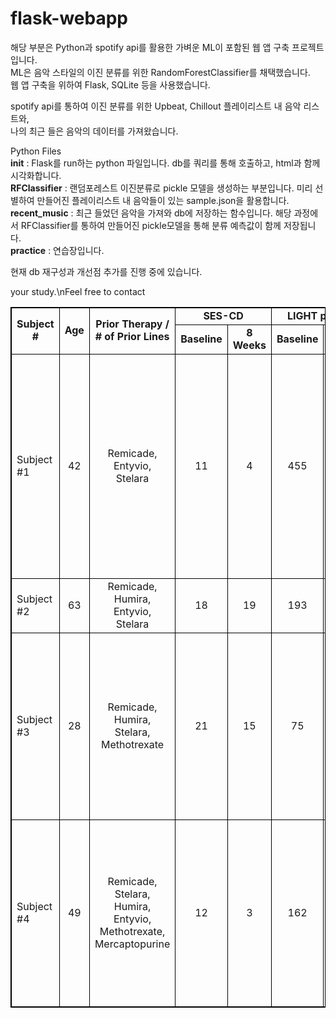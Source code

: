 # flask-webapp

해당 부분은 Python과 spotify api를 활용한 가벼운 ML이 포함된 웹 앱 구축 프로젝트입니다.\
ML은 음악 스타일의 이진 분류를 위한 RandomForestClassifier를 채택했습니다.\
웹 앱 구축을 위하여 Flask, SQLite 등을 사용했습니다.

spotify api를 통하여 이진 분류를 위한 Upbeat, Chillout 플레이리스트 내 음악 리스트와,\
나의 최근 들은 음악의 데이터를 가져왔습니다.

Python Files\
__init__ : Flask를 run하는 python 파일입니다. db를 쿼리를 통해 호출하고, html과 함께 시각화합니다. \
__RFClassifier__ : 랜덤포레스트 이진분류로 pickle 모델을 생성하는 부분입니다. 미리 선별하여 만들어진 플레이리스트 내 음악들이 있는 sample.json을 활용합니다.\
__recent_music__ : 최근 들었던 음악을 가져와 db에 저장하는 함수입니다. 해당 과정에서 RFClassifier를 통하여 만들어진 pickle모델을 통해 분류 예측값이 함께 저장됩니다.\
__practice__ : 연습장입니다.

현재 db 재구성과 개선점 추가를 진행 중에 있습니다.

your study.\nFeel free to contact

<table style="border-top: solid black 1pt ; border-right: solid black 1pt ; border-bottom: solid black 1pt ; border-left: solid black 1pt ; border-collapse: collapse; width:100%; border-collapse:collapse ;">
<tbody><tr>
<td rowspan="2" style="border-top: solid black 1pt ; border-right: solid black 1pt ; border-bottom: solid black 1pt ; border-left: solid black 1pt ; text-align: center ;  vertical-align: middle; vertical-align: middle ; ">
<strong>Subject #</strong><br>
</td>
<td rowspan="2" style="border-top: solid black 1pt ; border-right: solid black 1pt ; border-bottom: solid black 1pt ; border-left: solid black 1pt ; text-align: center ;  vertical-align: middle; vertical-align: middle ; ">
<strong>Age</strong><br>
</td>
<td rowspan="2" style="border-top: solid black 1pt ; border-right: solid black 1pt ; border-bottom: solid black 1pt ; border-left: solid black 1pt ; text-align: center ;  vertical-align: middle; vertical-align: middle ; ">
<strong>Prior Therapy /</strong><br><strong># of Prior Lines</strong><br>
</td>
<td colspan="2" style="border-top: solid black 1pt ; border-right: solid black 1pt ; border-bottom: solid black 1pt ; border-left: solid black 1pt ; text-align: center ;  vertical-align: middle; vertical-align: middle ; "><strong>SES-CD</strong></td>
<td colspan="2" style="border-top: solid black 1pt ; border-right: solid black 1pt ; border-bottom: solid black 1pt ; border-left: solid black 1pt ; text-align: center ;  vertical-align: middle; vertical-align: middle ; "><strong>LIGHT pg/mL</strong></td>
<td rowspan="2" style="border-top: solid black 1pt ; border-right: solid black 1pt ; border-bottom: solid black 1pt ; border-left: solid black 1pt ; text-align: center ;  vertical-align: middle; vertical-align: middle ; ">
<strong>Response</strong><br>
</td>
</tr>
<tr>
<td style="border-top: solid black 1pt ; border-right: solid black 1pt ; border-bottom: solid black 1pt ; border-left: solid black 1pt ; text-align: center ;  vertical-align: middle; vertical-align: middle ; "><strong>Baseline</strong></td>
<td style="border-top: solid black 1pt ; border-right: solid black 1pt ; border-bottom: solid black 1pt ; border-left: solid black 1pt ; text-align: center ;  vertical-align: middle; vertical-align: middle ; "><strong>8 Weeks</strong></td>
<td style="border-top: solid black 1pt ; border-right: solid black 1pt ; border-bottom: solid black 1pt ; border-left: solid black 1pt ; text-align: center ;  vertical-align: middle; vertical-align: middle ; "><strong>Baseline</strong></td>
<td style="border-top: solid black 1pt ; border-right: solid black 1pt ; border-bottom: solid black 1pt ; border-left: solid black 1pt ; text-align: center ;  vertical-align: middle; vertical-align: middle ; "><strong>8 Weeks</strong></td>
</tr>
<tr>
<td style="max-width:10%; width:10%; min-width:10%;;border-top: solid black 1pt ; border-right: solid black 1pt ; border-bottom: solid black 1pt ; border-left: solid black 1pt ; text-align: justify ;  vertical-align: middle; vertical-align: middle ; ">Subject #1</td>
<td style="max-width:5%; width:5%; min-width:5%;;border-top: solid black 1pt ; border-right: solid black 1pt ; border-bottom: solid black 1pt ; border-left: solid black 1pt ; text-align: center ;  vertical-align: middle; vertical-align: middle ; ">42</td>
<td style="max-width:20%; width:20%; min-width:20%;;border-top: solid black 1pt ; border-right: solid black 1pt ; border-bottom: solid black 1pt ; border-left: solid black 1pt ; text-align: center ;  vertical-align: middle; vertical-align: middle ; ">Remicade, Entyvio, <br>Stelara</td>
<td style="max-width:8%; width:8%; min-width:8%;;border-top: solid black 1pt ; border-right: solid black 1pt ; border-bottom: solid black 1pt ; border-left: solid black 1pt ; text-align: center ;  vertical-align: middle; vertical-align: middle ; ">11</td>
<td style="max-width:8%; width:8%; min-width:8%;;border-top: solid black 1pt ; border-right: solid black 1pt ; border-bottom: solid black 1pt ; border-left: solid black 1pt ; text-align: center ;  vertical-align: middle; vertical-align: middle ; ">4</td>
<td style="max-width:8%; width:8%; min-width:8%;;border-top: solid black 1pt ; border-right: solid black 1pt ; border-bottom: solid black 1pt ; border-left: solid black 1pt ; text-align: center ;  vertical-align: middle; vertical-align: middle ; ">455</td>
<td style="max-width:8%; width:8%; min-width:8%;;border-top: solid black 1pt ; border-right: solid black 1pt ; border-bottom: solid black 1pt ; border-left: solid black 1pt ; text-align: center ;  vertical-align: middle; vertical-align: middle ; ">24</td>
<td style="max-width:33%; width:33%; min-width:33%;;border-top: solid black 1pt ; border-right: solid black 1pt ; border-bottom: solid black 1pt ; border-left: solid black 1pt ; vertical-align: middle ; ">Significant mucosal healing: <ul>
<li>64% reduction in SES-CD score (moderate to mild)</li>
<li>Patient relapsed post treatment and needed surgery<br>
</li>
</ul> </td>
</tr>
<tr>
<td style="border-top: solid black 1pt ; border-right: solid black 1pt ; border-bottom: solid black 1pt ; border-left: solid black 1pt ; text-align: justify ;  vertical-align: middle; vertical-align: middle ; ">Subject #2</td>
<td style="border-top: solid black 1pt ; border-right: solid black 1pt ; border-bottom: solid black 1pt ; border-left: solid black 1pt ; text-align: center ;  vertical-align: middle; vertical-align: middle ; ">63</td>
<td style="border-top: solid black 1pt ; border-right: solid black 1pt ; border-bottom: solid black 1pt ; border-left: solid black 1pt ; text-align: center ;  vertical-align: middle; vertical-align: middle ; ">Remicade, Humira, Entyvio, <br>Stelara<br>
</td>
<td style="border-top: solid black 1pt ; border-right: solid black 1pt ; border-bottom: solid black 1pt ; border-left: solid black 1pt ; text-align: center ;  vertical-align: middle; vertical-align: middle ; ">18</td>
<td style="border-top: solid black 1pt ; border-right: solid black 1pt ; border-bottom: solid black 1pt ; border-left: solid black 1pt ; text-align: center ;  vertical-align: middle; vertical-align: middle ; ">19</td>
<td style="border-top: solid black 1pt ; border-right: solid black 1pt ; border-bottom: solid black 1pt ; border-left: solid black 1pt ; text-align: center ;  vertical-align: middle; vertical-align: middle ; ">193</td>
<td style="border-top: solid black 1pt ; border-right: solid black 1pt ; border-bottom: solid black 1pt ; border-left: solid black 1pt ; text-align: center ;  vertical-align: middle; vertical-align: middle ; ">29</td>
<td style="border-top: solid black 1pt ; border-right: solid black 1pt ; border-bottom: solid black 1pt ; border-left: solid black 1pt ; vertical-align: middle ; ">No evidence of improvement<br>
</td>
</tr>
<tr>
<td style="border-top: solid black 1pt ; border-right: solid black 1pt ; border-bottom: solid black 1pt ; border-left: solid black 1pt ; text-align: justify ;  vertical-align: middle; vertical-align: middle ; ">Subject #3</td>
<td style="border-top: solid black 1pt ; border-right: solid black 1pt ; border-bottom: solid black 1pt ; border-left: solid black 1pt ; text-align: center ;  vertical-align: middle; vertical-align: middle ; ">28</td>
<td style="border-top: solid black 1pt ; border-right: solid black 1pt ; border-bottom: solid black 1pt ; border-left: solid black 1pt ; text-align: center ;  vertical-align: middle; vertical-align: middle ; ">Remicade, Humira, <br>Stelara, Methotrexate</td>
<td style="border-top: solid black 1pt ; border-right: solid black 1pt ; border-bottom: solid black 1pt ; border-left: solid black 1pt ; text-align: center ;  vertical-align: middle; vertical-align: middle ; ">21</td>
<td style="border-top: solid black 1pt ; border-right: solid black 1pt ; border-bottom: solid black 1pt ; border-left: solid black 1pt ; text-align: center ;  vertical-align: middle; vertical-align: middle ; ">15</td>
<td style="border-top: solid black 1pt ; border-right: solid black 1pt ; border-bottom: solid black 1pt ; border-left: solid black 1pt ; text-align: center ;  vertical-align: middle; vertical-align: middle ; ">75</td>
<td style="border-top: solid black 1pt ; border-right: solid black 1pt ; border-bottom: solid black 1pt ; border-left: solid black 1pt ; text-align: center ;  vertical-align: middle; vertical-align: middle ; ">27</td>
<td style="border-top: solid black 1pt ; border-right: solid black 1pt ; border-bottom: solid black 1pt ; border-left: solid black 1pt ; vertical-align: middle ; ">Significant mucosal healing: <ul type="disc">
<li>29% reduction in SES-CD score (severe to moderate)</li>
<li>Exploring single-patient IND<br>
</li>
</ul> </td>
</tr>
<tr>
<td style="border-top: solid black 1pt ; border-right: solid black 1pt ; border-bottom: solid black 1pt ; border-left: solid black 1pt ; text-align: justify ;  vertical-align: middle; vertical-align: middle ; ">Subject #4</td>
<td style="border-top: solid black 1pt ; border-right: solid black 1pt ; border-bottom: solid black 1pt ; border-left: solid black 1pt ; text-align: center ;  vertical-align: middle; vertical-align: middle ; ">49</td>
<td style="border-top: solid black 1pt ; border-right: solid black 1pt ; border-bottom: solid black 1pt ; border-left: solid black 1pt ; text-align: center ;  vertical-align: middle; vertical-align: middle ; ">Remicade, Stelara, <br>Humira, Entyvio, Methotrexate, Mercaptopurine<br>
</td>
<td style="border-top: solid black 1pt ; border-right: solid black 1pt ; border-bottom: solid black 1pt ; border-left: solid black 1pt ; text-align: center ;  vertical-align: middle; vertical-align: middle ; ">12</td>
<td style="border-top: solid black 1pt ; border-right: solid black 1pt ; border-bottom: solid black 1pt ; border-left: solid black 1pt ; text-align: center ;  vertical-align: middle; vertical-align: middle ; ">3</td>
<td style="border-top: solid black 1pt ; border-right: solid black 1pt ; border-bottom: solid black 1pt ; border-left: solid black 1pt ; text-align: center ;  vertical-align: middle; vertical-align: middle ; ">162</td>
<td style="border-top: solid black 1pt ; border-right: solid black 1pt ; border-bottom: solid black 1pt ; border-left: solid black 1pt ; text-align: center ;  vertical-align: middle; vertical-align: middle ; ">45</td>
<td style="border-top: solid black 1pt ; border-right: solid black 1pt ; border-bottom: solid black 1pt ; border-left: solid black 1pt ; vertical-align: middle ; ">Significant mucosal healing: <ul type="disc">
<li>75% reduction in SES-CD score (moderate to mild)</li>
<li>Exploring single-patient IND</li>
</ul> </td>
</tr>
</tbody></table>
